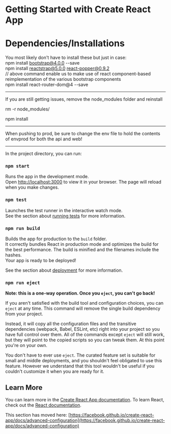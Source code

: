 # Getting Started with Create React App

# Dependencies/Installations
You most likely don't have to install these but just in case:\
npm install bootstrap@4.0.0 --save\
npm install reactstrap@5.0.0 react-popper@0.9.2\
// above command enable us to make use of react component-based reimplementation of the various bootstrap components\
npm install react-router-dom@4 --save

-----------------------------

If you are still getting issues, remove the node_modules folder and reinstall

rm -r node_modules/

npm install

-----------------------------

When pushing to prod, be sure to change the env file to hold the contents of envprod for both the api and web!

-----------------------------

In the project directory, you can run:

### `npm start`

Runs the app in the development mode.\
Open [http://localhost:3000](http://localhost:3000) to view it in your browser.
The page will reload when you make changes.

### `npm test`

Launches the test runner in the interactive watch mode.\
See the section about [running tests](https://facebook.github.io/create-react-app/docs/running-tests) for more information.

### `npm run build`

Builds the app for production to the `build` folder.\
It correctly bundles React in production mode and optimizes the build for the best performance.
The build is minified and the filenames include the hashes.\
Your app is ready to be deployed!

See the section about [deployment](https://facebook.github.io/create-react-app/docs/deployment) for more information.

### `npm run eject`

**Note: this is a one-way operation. Once you `eject`, you can't go back!**

If you aren't satisfied with the build tool and configuration choices, you can `eject` at any time. This command will remove the single build dependency from your project.

Instead, it will copy all the configuration files and the transitive dependencies (webpack, Babel, ESLint, etc) right into your project so you have full control over them. All of the commands except `eject` will still work, but they will point to the copied scripts so you can tweak them. At this point you're on your own.

You don't have to ever use `eject`. The curated feature set is suitable for small and middle deployments, and you shouldn't feel obligated to use this feature. However we understand that this tool wouldn't be useful if you couldn't customize it when you are ready for it.

## Learn More

You can learn more in the [Create React App documentation](https://facebook.github.io/create-react-app/docs/getting-started).
To learn React, check out the [React documentation](https://reactjs.org/).


This section has moved here: [https://facebook.github.io/create-react-app/docs/advanced-configuration](https://facebook.github.io/create-react-app/docs/advanced-configuration)
